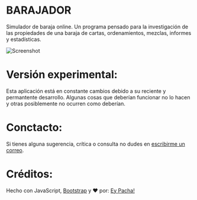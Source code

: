 # BARAJADOR
Simulador de baraja online. Un programa pensado para la investigación de las propiedades de una baraja de cartas, ordenamientos, mezclas, informes y estadísticas.

![Screenshot](https://raw.githubusercontent.com/eypacha/barajador/master/img/screenshot.png)

# Versión experimental:
Esta aplicación está en constante cambios debido a su reciente y permantente desarrollo. Algunas cosas que deberían funcionar no lo hacen y otras posiblemente no ocurren como deberían.

# Conctacto:
Si tienes alguna sugerencia, crítica o consulta no dudes en [escribirme un correo](mailto:pachaguionbajo@gmail.com?Subject=Barajador%20v1.0%20(beta)).

# Créditos:
Hecho con JavaScript, [Bootstrap](http://getbootstrap.com/) y ♥ por: [Ey Pacha!](http://eypacha.com.ar)


